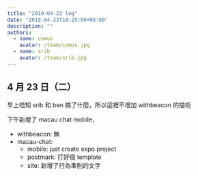 ```yaml
---
title: "2019-04-23 log"
date: "2019-04-23T18:25:00+08:00"
description: ""
authors:
  - name: comus
    avatar: /team/comus.jpg
  - name: srib
    avatar: /team/srib.jpg
---
```


4 月 23 日（二）
---

早上唔知 srib 和 ben 搞了什麼，所以這裡不增加 withbeacon 的描術

下午新增了 macau chat mobile，

- withbeacon: 無
- macau-chat:
  - mobile: just create expo project
  - postmark: 打好個 template
  - site: 新增了行為準則的文字
